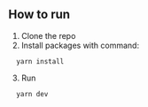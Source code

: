 ## How to run

1. Clone the repo
2. Install packages with command:

```
  yarn install
```

3. Run

```
  yarn dev
```
